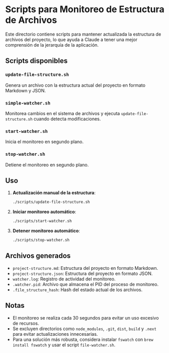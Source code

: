 # Scripts para Monitoreo de Estructura de Archivos

Este directorio contiene scripts para mantener actualizada la estructura de archivos del proyecto, lo que ayuda a Claude a tener una mejor comprensión de la jerarquía de la aplicación.

## Scripts disponibles

### `update-file-structure.sh`
Genera un archivo con la estructura actual del proyecto en formato Markdown y JSON.

### `simple-watcher.sh`
Monitorea cambios en el sistema de archivos y ejecuta `update-file-structure.sh` cuando detecta modificaciones.

### `start-watcher.sh`
Inicia el monitoreo en segundo plano.

### `stop-watcher.sh`
Detiene el monitoreo en segundo plano.

## Uso

1. **Actualización manual de la estructura**:
   ```bash
   ./scripts/update-file-structure.sh
   ```

2. **Iniciar monitoreo automático**:
   ```bash
   ./scripts/start-watcher.sh
   ```

3. **Detener monitoreo automático**:
   ```bash
   ./scripts/stop-watcher.sh
   ```

## Archivos generados

- `project-structure.md`: Estructura del proyecto en formato Markdown.
- `project-structure.json`: Estructura del proyecto en formato JSON.
- `watcher.log`: Registro de actividad del monitoreo.
- `.watcher.pid`: Archivo que almacena el PID del proceso de monitoreo.
- `.file_structure_hash`: Hash del estado actual de los archivos.

## Notas

- El monitoreo se realiza cada 30 segundos para evitar un uso excesivo de recursos.
- Se excluyen directorios como `node_modules`, `.git`, `dist`, `build` y `.next` para evitar actualizaciones innecesarias.
- Para una solución más robusta, considera instalar `fswatch` con `brew install fswatch` y usar el script `file-watcher.sh`.
